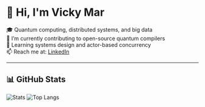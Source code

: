 # 👋 Hi, I'm Vicky Mar

🎓 Quantum computing, distributed systems, and big data  
🌱 I’m currently contributing to open-source quantum compilers  
🧠 Learning systems design and actor-based concurrency  
📫 Reach me at: [LinkedIn](https://linkedin.com/in/your-profile)

---

## 📊 GitHub Stats

![Stats](https://github-readme-stats.vercel.app/api?username=vivek-kumar9696&show_icons=true&count_private=true&theme=default)
![Top Langs](https://github-readme-stats.vercel.app/api/top-langs/?username=vivek-kumar9696&layout=compact)
